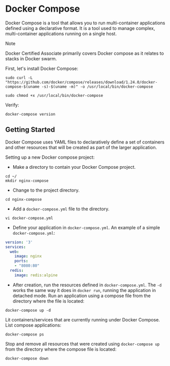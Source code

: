 # Docker Compose

Docker Compose is a tool that allows you to run multi-container applications defined using a declarative format. It is a tool used to manage complex, multi-container applications running on a single host.

> [!NOTE]
> 
> Docker Certified Associate primarily covers Docker compose as it relates to stacks in Docker swarm.

First, let's install Docker Compose:

```
sudo curl -L "https://github.com/docker/compose/releases/download/1.24.0/docker-compose-$(uname -s)-$(uname -m)" -o /usr/local/bin/docker-compose

sudo chmod +x /usr/local/bin/docker-compose
```

Verify:

```
docker-compose version
```

## Getting Started

Docker Compose uses YAML files to declaratively define a set of containers and other resources that will be created as part of the larger application.

Setting up a new Docker compose project:

* Make a directory to contain your Docker Compose project.

```
cd ~/
mkdir nginx-compose
```

* Change to the project directory.

```
cd nginx-compose
```

* Add a `docker-compose.yml` file to the directory.

```
vi docker-compose.yml
```

* Define your application in `docker-compose.yml`. An example of a simple `docker-compose.yml`:

```yml
version: '3'
services:
  web:
    image: nginx
    ports:
    - "8080:80"
  redis:
    image: redis:alpine
```

* After creation, run the resources defined in `docker-compose.yml`. The `-d` works the same way it does in `docker run`, running the application in detached mode. Run an application using a compose file from the directory where the file is located:

```
docker-compose up -d
```


Lit containers/services that are currently running under Docker Compose. List compose applications:

```
docker-compose ps
```

Stop and remove all resources that were created using `docker-compose up` from the directory where the compose file is located:

```
docker-compose down
```
